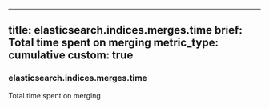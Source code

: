 
---
title: elasticsearch.indices.merges.time
brief: Total time spent on merging
metric_type: cumulative
custom: true
---
### elasticsearch.indices.merges.time

Total time spent on merging
